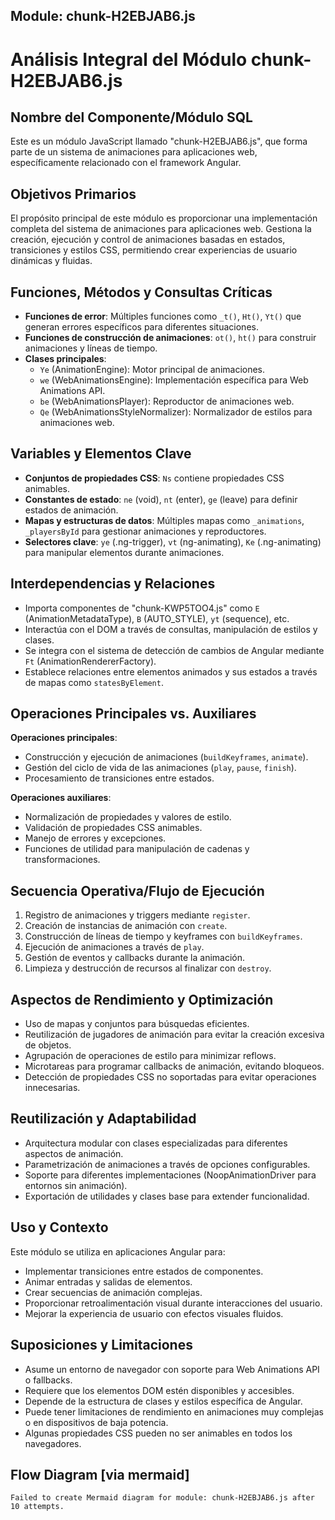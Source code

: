 ## Module: chunk-H2EBJAB6.js

# Análisis Integral del Módulo chunk-H2EBJAB6.js

## Nombre del Componente/Módulo SQL
Este es un módulo JavaScript llamado "chunk-H2EBJAB6.js", que forma parte de un sistema de animaciones para aplicaciones web, específicamente relacionado con el framework Angular.

## Objetivos Primarios
El propósito principal de este módulo es proporcionar una implementación completa del sistema de animaciones para aplicaciones web. Gestiona la creación, ejecución y control de animaciones basadas en estados, transiciones y estilos CSS, permitiendo crear experiencias de usuario dinámicas y fluidas.

## Funciones, Métodos y Consultas Críticas
- **Funciones de error**: Múltiples funciones como `_t()`, `Ht()`, `Yt()` que generan errores específicos para diferentes situaciones.
- **Funciones de construcción de animaciones**: `ot()`, `ht()` para construir animaciones y líneas de tiempo.
- **Clases principales**:
  - `Ye` (AnimationEngine): Motor principal de animaciones.
  - `we` (WebAnimationsEngine): Implementación específica para Web Animations API.
  - `be` (WebAnimationsPlayer): Reproductor de animaciones web.
  - `Qe` (WebAnimationsStyleNormalizer): Normalizador de estilos para animaciones web.

## Variables y Elementos Clave
- **Conjuntos de propiedades CSS**: `Ns` contiene propiedades CSS animables.
- **Constantes de estado**: `ne` (void), `nt` (enter), `ge` (leave) para definir estados de animación.
- **Mapas y estructuras de datos**: Múltiples mapas como `_animations`, `_playersById` para gestionar animaciones y reproductores.
- **Selectores clave**: `ye` (.ng-trigger), `vt` (ng-animating), `Ke` (.ng-animating) para manipular elementos durante animaciones.

## Interdependencias y Relaciones
- Importa componentes de "chunk-KWP5TOO4.js" como `E` (AnimationMetadataType), `B` (AUTO_STYLE), `yt` (sequence), etc.
- Interactúa con el DOM a través de consultas, manipulación de estilos y clases.
- Se integra con el sistema de detección de cambios de Angular mediante `Ft` (AnimationRendererFactory).
- Establece relaciones entre elementos animados y sus estados a través de mapas como `statesByElement`.

## Operaciones Principales vs. Auxiliares
**Operaciones principales**:
- Construcción y ejecución de animaciones (`buildKeyframes`, `animate`).
- Gestión del ciclo de vida de las animaciones (`play`, `pause`, `finish`).
- Procesamiento de transiciones entre estados.

**Operaciones auxiliares**:
- Normalización de propiedades y valores de estilo.
- Validación de propiedades CSS animables.
- Manejo de errores y excepciones.
- Funciones de utilidad para manipulación de cadenas y transformaciones.

## Secuencia Operativa/Flujo de Ejecución
1. Registro de animaciones y triggers mediante `register`.
2. Creación de instancias de animación con `create`.
3. Construcción de líneas de tiempo y keyframes con `buildKeyframes`.
4. Ejecución de animaciones a través de `play`.
5. Gestión de eventos y callbacks durante la animación.
6. Limpieza y destrucción de recursos al finalizar con `destroy`.

## Aspectos de Rendimiento y Optimización
- Uso de mapas y conjuntos para búsquedas eficientes.
- Reutilización de jugadores de animación para evitar la creación excesiva de objetos.
- Agrupación de operaciones de estilo para minimizar reflows.
- Microtareas para programar callbacks de animación, evitando bloqueos.
- Detección de propiedades CSS no soportadas para evitar operaciones innecesarias.

## Reutilización y Adaptabilidad
- Arquitectura modular con clases especializadas para diferentes aspectos de animación.
- Parametrización de animaciones a través de opciones configurables.
- Soporte para diferentes implementaciones (NoopAnimationDriver para entornos sin animación).
- Exportación de utilidades y clases base para extender funcionalidad.

## Uso y Contexto
Este módulo se utiliza en aplicaciones Angular para:
- Implementar transiciones entre estados de componentes.
- Animar entradas y salidas de elementos.
- Crear secuencias de animación complejas.
- Proporcionar retroalimentación visual durante interacciones del usuario.
- Mejorar la experiencia de usuario con efectos visuales fluidos.

## Suposiciones y Limitaciones
- Asume un entorno de navegador con soporte para Web Animations API o fallbacks.
- Requiere que los elementos DOM estén disponibles y accesibles.
- Depende de la estructura de clases y estilos específica de Angular.
- Puede tener limitaciones de rendimiento en animaciones muy complejas o en dispositivos de baja potencia.
- Algunas propiedades CSS pueden no ser animables en todos los navegadores.
## Flow Diagram [via mermaid]
```mermaid
Failed to create Mermaid diagram for module: chunk-H2EBJAB6.js after 10 attempts.
```
